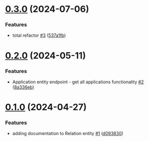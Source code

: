 # [0.3.0](https://github.com/EncyclopediaGalactica/Backend/compare/0.2.0...0.3.0) (2024-07-06)


### Features

* total refactor [#3](https://github.com/EncyclopediaGalactica/Backend/issues/3) ([537a1fb](https://github.com/EncyclopediaGalactica/Backend/commit/537a1fbdbce086d94f5e349197e7bebc422228ab))

# [0.2.0](https://github.com/EncyclopediaGalactica/Backend/compare/0.1.0...0.2.0) (2024-05-11)


### Features

* Application entity endpoint - get all applications functionality [#2](https://github.com/EncyclopediaGalactica/Backend/issues/2) ([8a336eb](https://github.com/EncyclopediaGalactica/Backend/commit/8a336ebcae586230e2e532cc34092c8b555a991a))

# [0.1.0](https://github.com/EncyclopediaGalactica/Backend/compare/0.0.0...0.1.0) (2024-04-27)


### Features

* adding documentation to Relation entity [#1](https://github.com/EncyclopediaGalactica/Backend/issues/1) ([d093830](https://github.com/EncyclopediaGalactica/Backend/commit/d09383012e151b507e86faad434fc766251016cd))
